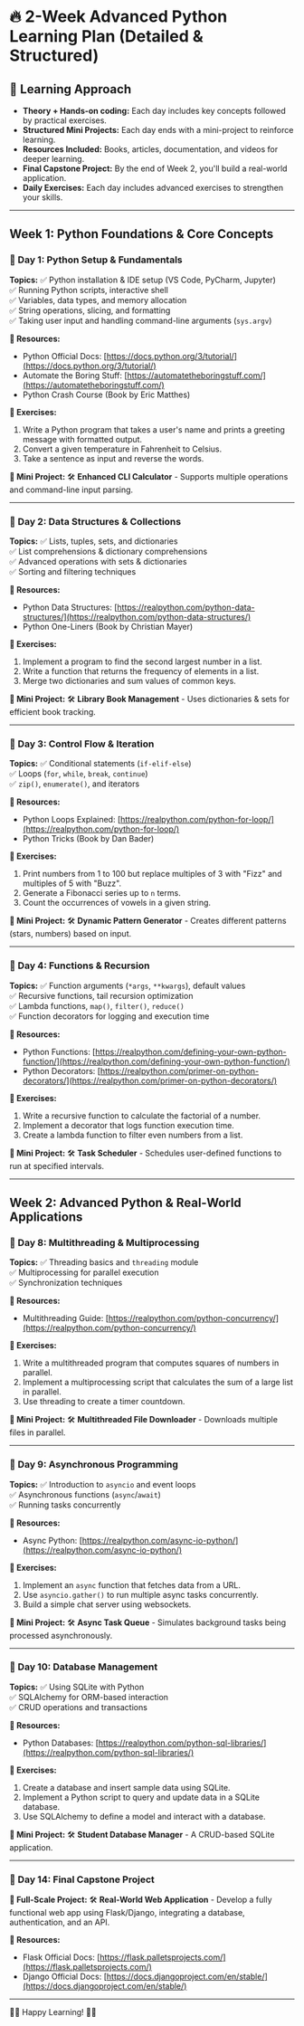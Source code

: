 # **🔥 2-Week Advanced Python Learning Plan (Detailed & Structured)**

## **📢 Learning Approach**
- **Theory + Hands-on coding:** Each day includes key concepts followed by practical exercises.
- **Structured Mini Projects:** Each day ends with a mini-project to reinforce learning.
- **Resources Included:** Books, articles, documentation, and videos for deeper learning.
- **Final Capstone Project:** By the end of Week 2, you'll build a real-world application.
- **Daily Exercises:** Each day includes advanced exercises to strengthen your skills.

---

## **Week 1: Python Foundations & Core Concepts**

### **📅 Day 1: Python Setup & Fundamentals**
**Topics:**
✅ Python installation & IDE setup (VS Code, PyCharm, Jupyter)  
✅ Running Python scripts, interactive shell  
✅ Variables, data types, and memory allocation  
✅ String operations, slicing, and formatting  
✅ Taking user input and handling command-line arguments (`sys.argv`)  

**🔗 Resources:**
- Python Official Docs: [https://docs.python.org/3/tutorial/](https://docs.python.org/3/tutorial/)
- Automate the Boring Stuff: [https://automatetheboringstuff.com/](https://automatetheboringstuff.com/)
- Python Crash Course (Book by Eric Matthes)

**📝 Exercises:**
1. Write a Python program that takes a user's name and prints a greeting message with formatted output.
2. Convert a given temperature in Fahrenheit to Celsius.
3. Take a sentence as input and reverse the words.

**🚀 Mini Project:**
🛠 **Enhanced CLI Calculator** - Supports multiple operations and command-line input parsing.

---

### **📅 Day 2: Data Structures & Collections**
**Topics:**
✅ Lists, tuples, sets, and dictionaries  
✅ List comprehensions & dictionary comprehensions  
✅ Advanced operations with sets & dictionaries  
✅ Sorting and filtering techniques  

**🔗 Resources:**
- Python Data Structures: [https://realpython.com/python-data-structures/](https://realpython.com/python-data-structures/)
- Python One-Liners (Book by Christian Mayer)

**📝 Exercises:**
1. Implement a program to find the second largest number in a list.
2. Write a function that returns the frequency of elements in a list.
3. Merge two dictionaries and sum values of common keys.

**🚀 Mini Project:**
🛠 **Library Book Management** - Uses dictionaries & sets for efficient book tracking.

---

### **📅 Day 3: Control Flow & Iteration**
**Topics:**
✅ Conditional statements (`if-elif-else`)  
✅ Loops (`for`, `while`, `break`, `continue`)  
✅ `zip()`, `enumerate()`, and iterators  

**🔗 Resources:**
- Python Loops Explained: [https://realpython.com/python-for-loop/](https://realpython.com/python-for-loop/)
- Python Tricks (Book by Dan Bader)

**📝 Exercises:**
1. Print numbers from 1 to 100 but replace multiples of 3 with "Fizz" and multiples of 5 with "Buzz".
2. Generate a Fibonacci series up to `n` terms.
3. Count the occurrences of vowels in a given string.

**🚀 Mini Project:**
🛠 **Dynamic Pattern Generator** - Creates different patterns (stars, numbers) based on input.

---

### **📅 Day 4: Functions & Recursion**
**Topics:**
✅ Function arguments (`*args`, `**kwargs`), default values  
✅ Recursive functions, tail recursion optimization  
✅ Lambda functions, `map()`, `filter()`, `reduce()`  
✅ Function decorators for logging and execution time  

**🔗 Resources:**
- Python Functions: [https://realpython.com/defining-your-own-python-function/](https://realpython.com/defining-your-own-python-function/)
- Python Decorators: [https://realpython.com/primer-on-python-decorators/](https://realpython.com/primer-on-python-decorators/)

**📝 Exercises:**
1. Write a recursive function to calculate the factorial of a number.
2. Implement a decorator that logs function execution time.
3. Create a lambda function to filter even numbers from a list.

**🚀 Mini Project:**
🛠 **Task Scheduler** - Schedules user-defined functions to run at specified intervals.

---

## **Week 2: Advanced Python & Real-World Applications**

### **📅 Day 8: Multithreading & Multiprocessing**
**Topics:**
✅ Threading basics and `threading` module  
✅ Multiprocessing for parallel execution  
✅ Synchronization techniques  

**🔗 Resources:**
- Multithreading Guide: [https://realpython.com/python-concurrency/](https://realpython.com/python-concurrency/)

**📝 Exercises:**
1. Write a multithreaded program that computes squares of numbers in parallel.
2. Implement a multiprocessing script that calculates the sum of a large list in parallel.
3. Use threading to create a timer countdown.

**🚀 Mini Project:**
🛠 **Multithreaded File Downloader** - Downloads multiple files in parallel.

---

### **📅 Day 9: Asynchronous Programming**
**Topics:**
✅ Introduction to `asyncio` and event loops  
✅ Asynchronous functions (`async`/`await`)  
✅ Running tasks concurrently  

**🔗 Resources:**
- Async Python: [https://realpython.com/async-io-python/](https://realpython.com/async-io-python/)

**📝 Exercises:**
1. Implement an `async` function that fetches data from a URL.
2. Use `asyncio.gather()` to run multiple async tasks concurrently.
3. Build a simple chat server using websockets.

**🚀 Mini Project:**
🛠 **Async Task Queue** - Simulates background tasks being processed asynchronously.

---

### **📅 Day 10: Database Management**
**Topics:**
✅ Using SQLite with Python  
✅ SQLAlchemy for ORM-based interaction  
✅ CRUD operations and transactions  

**🔗 Resources:**
- Python Databases: [https://realpython.com/python-sql-libraries/](https://realpython.com/python-sql-libraries/)

**📝 Exercises:**
1. Create a database and insert sample data using SQLite.
2. Implement a Python script to query and update data in a SQLite database.
3. Use SQLAlchemy to define a model and interact with a database.

**🚀 Mini Project:**
🛠 **Student Database Manager** - A CRUD-based SQLite application.

---

### **📅 Day 14: Final Capstone Project**
**🚀 Full-Scale Project:**
🛠 **Real-World Web Application** - Develop a fully functional web app using Flask/Django, integrating a database, authentication, and an API.

**🔗 Resources:**
- Flask Official Docs: [https://flask.palletsprojects.com/](https://flask.palletsprojects.com/)
- Django Official Docs: [https://docs.djangoproject.com/en/stable/](https://docs.djangoproject.com/en/stable/)

---

🚀🔥 Happy Learning! 🚀🔥

